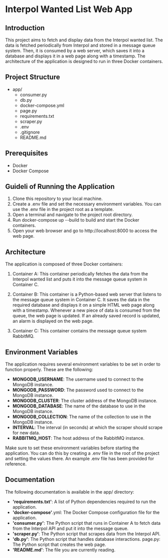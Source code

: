 # Interpol Wanted List Web App
## Introduction
This project aims to fetch and display data from the Interpol wanted list. The data is fetched periodically from Interpol and stored in a message queue system. Then, it is consumed by a web server, which saves it into a database and displays it in a web page along with a timestamp. The architecture of the application is designed to run in three Docker containers.

## Project Structure
- app/
    - consumer.py
    - db.py
    - docker-compose.yml
    - page.py
    - requirements.txt
    - scraper.py
    - .env
    - .gitignore
    - README.md

## Prerequisites
* Docker
* Docker Compose

## Guideli of Running the Application
1. Clone this repository to your local machine.
2. Create a .env file and set the necessary environment variables. You can use the .env file in the project root as a template.
3. Open a terminal and navigate to the project root directory.
4. Run docker-compose up --build to build and start the Docker containers.
5. Open your web browser and go to http://localhost:8000 to access the web page.


## Architecture
The application is composed of three Docker containers:

1. Container A: This container periodically fetches the data from the Interpol wanted list and puts it into the message queue system in Container C.

2. Container B: This container is a Python-based web server that listens to the message queue system in Container C. It saves the data in the required database and displays it on a simple HTML web page along with a timestamp. Whenever a new piece of data is consumed from the queue, the web page is updated. If an already saved record is updated, an alarm is displayed on the web page.

3. Container C: This container contains the message queue system RabbitMQ.

## Environment Variables
The application requires several environment variables to be set in order to function properly. These are the following:

* **MONGODB_USERNAME**: The username used to connect to the MongoDB instance.
* **MONGODB_PASSWORD**: The password used to connect to the MongoDB instance.
* **MONGODB_CLUSTER**: The cluster address of the MongoDB instance.
* **MONGODB_DATABASE**: The name of the database to use in the MongoDB instance.
* **MONGODB_COLLECTION**: The name of the collection to use in the MongoDB instance.
* **INTERVAL**: The interval (in seconds) at which the scraper should scrape for new data.
* **RABBITMQ_HOST**: The host address of the RabbitMQ instance.


Make sure to set these environment variables before starting the application. You can do this by creating a .env file in the root of the project and setting the values there. An example .env file has been provided for reference.

## **Documentation**
The following documentation is available in the app/ directory:

* **'requirements.txt'**: A list of Python dependencies required to run the application.
* **'docker-compose'**.yml: The Docker Compose configuration file for the application.
* **'consumer.py'**: The Python script that runs in Container A to fetch data from the Interpol API and put it into the message queue.
* **'scraper.py'**: The Python script that scrapes data from the Interpol API.
* **'db.py'**: The Python script that handles database interactions.
page.py: The Python script that creates the web page.
* **'README.md'**: The file you are currently reading.